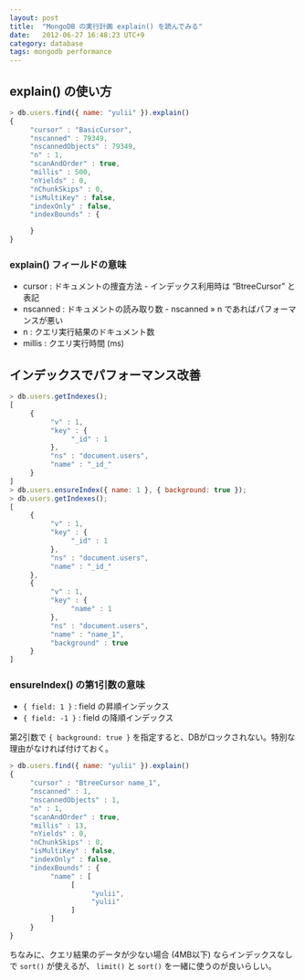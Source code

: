 ```yaml
---
layout: post
title:  "MongoDB の実行計画 explain() を読んでみる"
date:   2012-06-27 16:48:23 UTC+9
category: database
tags: mongodb performance
---
```


## explain() の使い方

```javascript
> db.users.find({ name: "yulii" }).explain()
{
     "cursor" : "BasicCursor",
     "nscanned" : 79349,
     "nscannedObjects" : 79349,
     "n" : 1,
     "scanAndOrder" : true,
     "millis" : 500,
     "nYields" : 0,
     "nChunkSkips" : 0,
     "isMultiKey" : false,
     "indexOnly" : false,
     "indexBounds" : {

     }
}
```

### explain() フィールドの意味

- cursor : ドキュメントの捜査方法 - インデックス利用時は “BtreeCursor” と表記
- nscanned : ドキュメントの読み取り数 - nscanned » n であればパフォーマンスが悪い
- n : クエリ実行結果のドキュメント数
- millis : クエリ実行時間 (ms)

## インデックスでパフォーマンス改善

```javascript
> db.users.getIndexes();
[
     {
          "v" : 1,
          "key" : {
               "_id" : 1
          },
          "ns" : "document.users",
          "name" : "_id_"
     }
]
> db.users.ensureIndex({ name: 1 }, { background: true });
> db.users.getIndexes();
[
     {
          "v" : 1,
          "key" : {
               "_id" : 1
          },
          "ns" : "document.users",
          "name" : "_id_"
     },
     {
          "v" : 1,
          "key" : {
               "name" : 1
          },
          "ns" : "document.users",
          "name" : "name_1",
          "background" : true
     }
]
```

### ensureIndex() の第1引数の意味

- `{ field: 1 }` : field の昇順インデックス
- `{ field: -1 }` : field の降順インデックス

第2引数で `{ background: true }` を指定すると、DBがロックされない。特別な理由がなければ付けておく。

```javascript
> db.users.find({ name: "yulii" }).explain()
{
     "cursor" : "BtreeCursor name_1",
     "nscanned" : 1,
     "nscannedObjects" : 1,
     "n" : 1,
     "scanAndOrder" : true,
     "millis" : 13,
     "nYields" : 0,
     "nChunkSkips" : 0,
     "isMultiKey" : false,
     "indexOnly" : false,
     "indexBounds" : {
          "name" : [
               [
                    "yulii",
                    "yulii"
               ]
          ]
     }
}
```

ちなみに、クエリ結果のデータが少ない場合 (4MB以下) ならインデックスなしで `sort()` が使えるが、 `limit()` と `sort()` を一緒に使うのが良いらしい。

